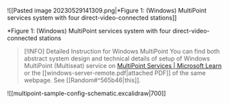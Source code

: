 ![[Pasted image 20230529141309.png|*Figure 1: (Windows) MultiPoint services system with four direct-video-connected stations]]

*Figure 1: (Windows) MultiPoint services system with four direct-video-connected stations

>[!INFO] Detailed Instruction for Windows MultiPoint
>You can find both abstract system design and technical details of setup of Windows MultiPoint (Multiseat) service on [MultiPoint Services | Microsoft Learn](https://learn.microsoft.com/en-us/windows-server/remote/multipoint-services/multipoint-services) or the [[windows-server-remote.pdf|attached PDF]] of the same webpage. See [[Random#^565b46|this]].

![[multipoint-sample-config-schematic.excalidraw|700]]

